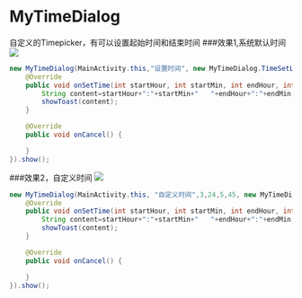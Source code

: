 # MyTimeDialog
自定义的Timepicker，有可以设置起始时间和结束时间
###效果1,系统默认时间
![](https://github.com/yy1300326388/MyTimeDialog/blob/master/imagedemo/QQ20150511-3%402x.png)
```java
new MyTimeDialog(MainActivity.this,"设置时间", new MyTimeDialog.TimeSetListener() {
    @Override
    public void onSetTime(int startHour, int startMin, int endHour, int endMin) {
        String content=startHour+":"+startMin+"   "+endHour+":"+endMin;
        showToast(content);
    }

    @Override
    public void onCancel() {

    }
}).show();
```
###效果2，自定义时间
![](https://github.com/yy1300326388/MyTimeDialog/blob/master/imagedemo/QQ20150511-4%402x.png)
```java
new MyTimeDialog(MainActivity.this, "自定义时间",3,24,5,45, new MyTimeDialog.TimeSetListener() {
    @Override
    public void onSetTime(int startHour, int startMin, int endHour, int endMin) {
        String content=startHour+":"+startMin+"   "+endHour+":"+endMin;
        showToast(content);
    }

    @Override
    public void onCancel() {

    }
}).show();
```
